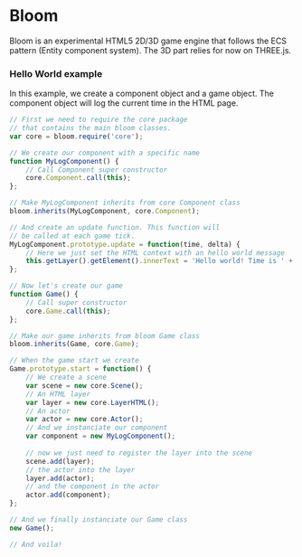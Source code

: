 # Bloom

Bloom is an experimental HTML5 2D/3D game engine that follows the ECS pattern (Entity component system). The 3D part relies for now on THREE.js.

### Hello World example

In this example, we create a component object and a game object. The component object will log the current time in the HTML page.  

```js
// First we need to require the core package
// that contains the main bloom classes.
var core = bloom.require('core');

// We create our component with a specific name
function MyLogComponent() {
    // Call Component super constructor
    core.Component.call(this);
};

// Make MyLogComponent inherits from core Component class
bloom.inherits(MyLogComponent, core.Component);

// And create an update function. This function will 
// be called at each game tick. 
MyLogComponent.prototype.update = function(time, delta) {
    // Here we just set the HTML context with an hello world message
    this.getLayer().getElement().innerText = 'Hello world! Time is ' + time;
};

// Now let's create our game
function Game() {
    // Call super constructor
    core.Game.call(this);    
};

// Make our game inherits from bloom Game class
bloom.inherits(Game, core.Game);

// When the game start we create
Game.prototype.start = function() {
    // We create a scene
    var scene = new core.Scene();
    // An HTML layer 
    var layer = new core.LayerHTML();
    // An actor
    var actor = new core.Actor();
    // And we instanciate our component
    var component = new MyLogComponent();
    
    // now we just need to register the layer into the scene
    scene.add(layer);
    // the actor into the layer
    layer.add(actor);
    // and the component in the actor
    actor.add(component);
};

// And we finally instanciate our Game class
new Game();

// And voila!

```
